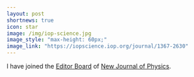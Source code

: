 ```yaml
---
layout: post
shortnews: true
icon: star
image: /img/iop-science.jpg
image_style: "max-height: 60px;"
image_link: "https://iopscience.iop.org/journal/1367-2630"
---
```


I have joined the [Editor Board](https://publishingsupport.iopscience.iop.org/journals/new-journal-of-physics/editorial-board/) of [New Journal of Physics](https://iopscience.iop.org/journal/1367-2630).
